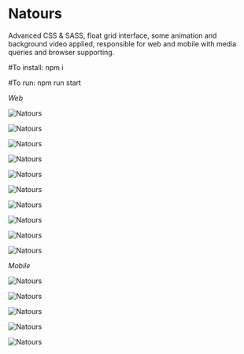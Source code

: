 # Natours
Advanced CSS & SASS, float grid interface, some animation and background video applied, responsible for web and mobile with media queries and browser supporting.

#To install: 
npm i

#To run: 
npm run start

*Web*

![Natours](https://github.com/atelesjr/Natours/blob/master/img/snaps/01.PNG)

![Natours](https://github.com/atelesjr/Natours/blob/master/img/snaps/02.PNG)

![Natours](https://github.com/atelesjr/Natours/blob/master/img/snaps/03.PNG)

![Natours](https://github.com/atelesjr/Natours/blob/master/img/snaps/04.PNG)

![Natours](https://github.com/atelesjr/Natours/blob/master/img/snaps/05.PNG)

![Natours](https://github.com/atelesjr/Natours/blob/master/img/snaps/06.PNG)

![Natours](https://github.com/atelesjr/Natours/blob/master/img/snaps/07.PNG)

![Natours](https://github.com/atelesjr/Natours/blob/master/img/snaps/08.PNG)

![Natours](https://github.com/atelesjr/Natours/blob/master/img/snaps/09.PNG)

![Natours](https://github.com/atelesjr/Natours/blob/master/img/snaps/10.PNG)


*Mobile*

![Natours](https://github.com/atelesjr/Natours/blob/master/img/snaps/11.PNG)

![Natours](https://github.com/atelesjr/Natours/blob/master/img/snaps/12.PNG)

![Natours](https://github.com/atelesjr/Natours/blob/master/img/snaps/13.PNG)

![Natours](https://github.com/atelesjr/Natours/blob/master/img/snaps/14.PNG)

![Natours](https://github.com/atelesjr/Natours/blob/master/img/snaps/15.PNG)